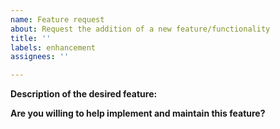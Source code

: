 ```yaml
---
name: Feature request
about: Request the addition of a new feature/functionality
title: ''
labels: enhancement
assignees: ''

---
```


**Description of the desired feature:**
<!--
Add as much detail as you can in your description below. If possible, include an
example of how you would like to use this feature (even better if it's a code
example).
-->





**Are you willing to help implement and maintain this feature?** 
<!--
Every feature we add is code that we will have to maintain and keep updated.
Please let us know if you're willing to help maintain this feature in the future.
-->
